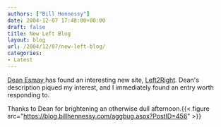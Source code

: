 ```yaml
---
authors: ["Bill Hennessy"]
date: 2004-12-07 17:48:00+00:00
draft: false
title: New Left Blog
layout: blog
url: /2004/12/07/new-left-blog/
categories:
- Latest
---
```


[Dean Esmay ](https://www.deanesmay.com/posts/1102438210.shtml)has found an interesting new site, [Left2Right](https://left2right.typepad.com/main/2004/12/liberators.html#comments).  Dean's description piqued my interest, and I immediately found an entry worth responding to.    
  
  
Thanks to Dean for brightening an otherwise dull afternoon.{{< figure src="https://blog.billhennessy.com/aggbug.aspx?PostID=456" >}}

